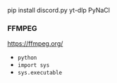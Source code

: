 pip install discord.py yt-dlp PyNaCl


### FFMPEG
https://ffmpeg.org/

- `python`
- `import sys`
- `sys.executable`